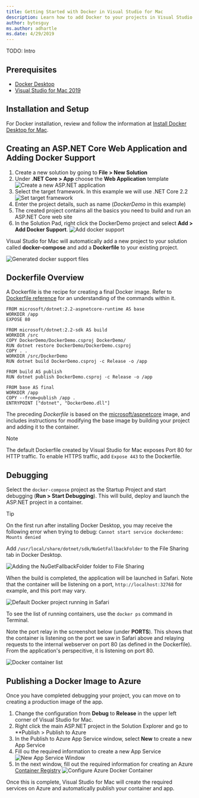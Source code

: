 ```yaml
---
title: Getting Started with Docker in Visual Studio for Mac
description: Learn how to add Docker to your projects in Visual Studio for Mac
author: bytesguy
ms.author: adhartle
ms.date: 4/29/2019
---
```


TODO: Intro

## Prerequisites

* [Docker Desktop](https://hub.docker.com/editions/community/docker-ce-desktop-mac)
* [Visual Studio for Mac 2019](https://visualstudio.microsoft.com/vs/mac)

## Installation and Setup

For Docker installation, review and follow the information at [Install Docker Desktop for Mac](https://docs.docker.com/docker-for-mac/install/).

## Creating an ASP.NET Core Web Application and Adding Docker Support

1. Create a new solution by going to **File > New Solution**
1. Under **.NET Core > App** choose the **Web Application** template
![Create a new ASP.NET application](media/docker-quickstart-1.png)
1. Select the target framework. In this example we will use .NET Core 2.2
![Set target framework](media/docker-quickstart-2.png)
1. Enter the project details, such as name (_DockerDemo_ in this example)
1. The created project contains all the basics you need to build and run an ASP.NET Core web site
1. In the Solution Pad, right click the DockerDemo project and select **Add > Add Docker Support**.
![Add docker support](media/docker-quickstart-3.png)

Visual Studio for Mac will automatically add a new project to your solution called **docker-compose** and add a **Dockerfile** to your existing project.

![Generated docker support files](media/docker-quickstart-4.png)

## Dockerfile Overview

A Dockerfile is the recipe for creating a final Docker image. Refer to [Dockerfile reference](https://docs.docker.com/engine/reference/builder/) for an understanding of the commands within it.

```
FROM microsoft/dotnet:2.2-aspnetcore-runtime AS base
WORKDIR /app
EXPOSE 80

FROM microsoft/dotnet:2.2-sdk AS build
WORKDIR /src
COPY DockerDemo/DockerDemo.csproj DockerDemo/
RUN dotnet restore DockerDemo/DockerDemo.csproj
COPY . .
WORKDIR /src/DockerDemo
RUN dotnet build DockerDemo.csproj -c Release -o /app

FROM build AS publish
RUN dotnet publish DockerDemo.csproj -c Release -o /app

FROM base AS final
WORKDIR /app
COPY --from=publish /app .
ENTRYPOINT ["dotnet", "DockerDemo.dll"]
```

The preceding *Dockerfile* is based on the [microsoft/aspnetcore](https://hub.docker.com/r/microsoft/aspnetcore/) image, and includes instructions for modifying the base image by building your project and adding it to the container.

> [!NOTE]
> The default Dockerfile created by Visual Studio for Mac exposes Port 80 for HTTP traffic. To enable HTTPS traffic, add `Expose 443` to the Dockerfile.

## Debugging

Select the `docker-compose` project as the Startup Project and start debugging (**Run > Start Debugging**). This will build, deploy and launch the ASP.NET project in a container.

> [!TIP]
> On the first run after installing Docker Desktop, you may receive the following error when trying to debug: `Cannot start service dockerdemo: Mounts denied`
> 
> Add `/usr/local/share/dotnet/sdk/NuGetFallbackFolder` to the File Sharing tab in Docker Desktop.
>
> ![Adding the NuGetFallbackFolder folder to File Sharing](media/docker-quickstart-5.png)

When the build is completed, the application will be launched in Safari. Note that the container will be listening on a port, `http://localhost:32768` for example, and this port may vary.

![Default Docker project running in Safari](media/docker-quickstart-6.png)

To see the list of running containers, use the `docker ps` command in Terminal. 

Note the port relay in the screenshot below (under **PORTS**). This shows that the container is listening on the port we saw in Safari above and relaying requests to the internal webserver on port 80 (as defined in the Dockerfile). From the application's perspecitive, it is listening on port 80.

![Docker container list](media/docker-quickstart-7.png)

## Publishing a Docker Image to Azure

Once you have completed debugging your project, you can move on to creating a production image of the app.

1. Change the configuration from **Debug** to **Release** in the upper left corner of Visual Studio for Mac.
1. Right click the main ASP.NET project in the Solution Explorer and go to **Publish > Publish to Azure
1. In the Publish to Azure App Service window, select **New** to create a new App Service
1. Fill ou the required information to create a new App Service
  ![New App Service Window](media/docker-quickstart-8.png)
1. In the next window, fill out the required information for creating an Azure [Container Registry](https://azure.microsoft.com/en-us/services/container-registry/)
  ![Configure Azure Docker Container](media/docker-quickstart-9.png)

Once this is complete, Visual Studio for Mac will create the required services on Azure and automatically publish your container and app.